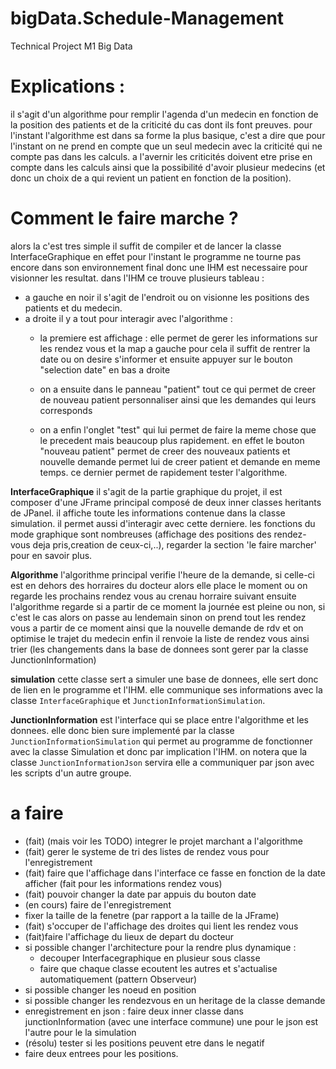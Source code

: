 # bigData.Schedule-Management
Technical Project M1 Big Data

# Explications :

il s'agit d'un algorithme pour remplir l'agenda d'un medecin en fonction de la position des patients et de la criticité du cas dont ils font preuves.
pour l'instant l'algorithme est dans sa forme la plus basique, c'est a dire que pour l'instant on ne prend en compte que un seul medecin avec la criticité qui ne compte pas dans les calculs.
a l'avernir les criticités doivent etre prise en compte dans les calculs ainsi que la possibilité d'avoir plusieur medecins (et donc un choix de a qui revient un patient en fonction de la position).

# Comment le faire marche ?
alors la c'est tres simple il suffit de compiler et de lancer la classe InterfaceGraphique en effet pour l'instant le programme ne tourne pas encore dans son environnement final donc une IHM est necessaire pour visionner les resultat.
dans l'IHM ce trouve plusieurs tableau :
 - a gauche en noir il s'agit de l'endroit ou on visionne les positions des patients et du medecin.
 - a droite il y a tout pour interagir avec l'algorithme :
    - la premiere est affichage : elle permet de gerer les informations sur les rendez vous et la map a gauche 
      pour cela il suffit de rentrer la date ou on desire s'informer et ensuite appuyer sur le bouton "selection date" en bas a droite

    - on a ensuite dans le panneau "patient" tout ce qui permet de creer de nouveau patient personnaliser ainsi que les demandes qui leurs corresponds 

    - on a enfin l'onglet "test" qui lui permet de faire la meme chose que le precedent mais beaucoup plus rapidement. en effet le bouton "nouveau patient" permet de creer des nouveaux patients et nouvelle demande permet lui de creer patient et demande en meme temps. ce dernier permet de rapidement tester l'algorithme.

**InterfaceGraphique** il s'agit de la partie graphique du projet, il est composer d'une JFrame principal composé de deux inner classes heritants de JPanel. il affiche toute les informations contenue dans la classe simulation. il permet aussi d'interagir avec cette derniere. les fonctions du mode graphique sont nombreuses (affichage des positions des rendez-vous deja pris,creation de ceux-ci,..), regarder la section 'le faire marcher' pour en savoir plus.

**Algorithme** l'algorithme principal verifie l'heure de la demande, si celle-ci est en dehors des horraires du docteur alors elle place le moment ou on regarde les prochains rendez vous au crenau horraire suivant 
ensuite l'algorithme regarde si a partir de ce moment la journée est pleine ou non, si c'est le cas alors on passe au lendemain sinon on prend tout les rendez vous a partir de ce moment ainsi que la nouvelle demande de rdv et on optimise le trajet du medecin 
enfin il renvoie la liste de rendez vous ainsi trier (les changements dans la base de donnees sont gerer par la classe JunctionInformation)

**simulation** cette classe sert a simuler une base de donnees, elle sert donc de lien en le programme et l'IHM. elle communique ses informations avec la classe `InterfaceGraphique` et `JunctionInformationSimulation`.

**JunctionInformation** est l'interface qui se place entre l'algorithme et les donnees. elle donc bien sure implementé par la classe `JunctionInformationSimulation` qui permet au programme de fonctionner avec la classe Simulation et donc par implication l'IHM. on notera que la classe `JunctionInformationJson` servira elle a communiquer par json avec les scripts d'un autre groupe. 



# a faire 
- (fait) (mais voir les TODO) integrer le projet marchant a l'algorithme
- (fait) gerer le systeme de tri des listes de rendez vous pour l'enregistrement 
- (fait) faire que l'affichage dans l'interface ce fasse en fonction de la date afficher (fait pour les informations rendez vous)
- (fait) pouvoir changer la date par appuis du bouton date 
- (en cours) faire de l'enregistrement
- fixer la taille de la fenetre (par rapport a la taille de la JFrame)
- (fait) s'occuper de l'affichage des droites qui lient les rendez vous
- (fait)faire l'affichage du lieux de depart du docteur 
- si possible changer l'architecture pour la rendre plus dynamique : 
    - decouper Interfacegraphique en plusieur sous classe 
    - faire que chaque classe ecoutent les autres et s'actualise automatiquement (pattern Observeur)
- si possible changer les noeud en position
- si possible changer les rendezvous en un heritage de la classe demande 
- enregistrement en json : faire deux inner classe dans junctionInformation (avec une interface commune) une pour le json est l'autre pour le la simulation
- (résolu) tester si les positions peuvent etre dans le negatif
- faire deux entrees pour les positions.
